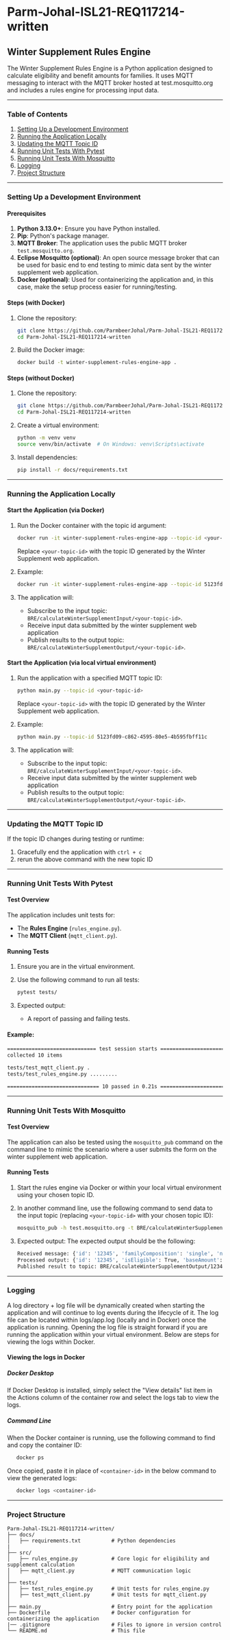 # Parm-Johal-ISL21-REQ117214-written

## Winter Supplement Rules Engine

The Winter Supplement Rules Engine is a Python application designed to calculate eligibility and benefit amounts for families. It uses MQTT messaging to interact with the MQTT broker hosted at test.mosquitto.org and includes a rules engine for processing input data.

---

### Table of Contents
1. [Setting Up a Development Environment](#setting-up-a-development-environment)
2. [Running the Application Locally](#running-the-application-locally)
3. [Updating the MQTT Topic ID](#updating-the-mqtt-topic-id)
4. [Running Unit Tests With Pytest](#running-unit-tests-with-pytest)
5. [Running Unit Tests With Mosquitto](#running-unit-tests-with-mosquitto)
6. [Logging](#logging)
7. [Project Structure](#project-structure)

---

### Setting Up a Development Environment

#### Prerequisites
1. **Python 3.13.0+**: Ensure you have Python installed.
2. **Pip**: Python's package manager.
3. **MQTT Broker**: The application uses the public MQTT broker `test.mosquitto.org`.
4. **Eclipse Mosquitto (optional)**: An open source message broker that can be used for basic end to end testing to mimic data sent by the winter supplement web application.
5. **Docker (optional)**: Used for containerizing the application and, in this case, make the setup process easier for running/testing.

#### Steps (with Docker)
1. Clone the repository:
   ```bash
   git clone https://github.com/ParmbeerJohal/Parm-Johal-ISL21-REQ117214-written.git
   cd Parm-Johal-ISL21-REQ117214-written
   ```

2. Build the Docker image:
   ```bash
   docker build -t winter-supplement-rules-engine-app .
   ```

#### Steps (without Docker)
1. Clone the repository:
   ```bash
   git clone https://github.com/ParmbeerJohal/Parm-Johal-ISL21-REQ117214-written.git
   cd Parm-Johal-ISL21-REQ117214-written
   ```

2. Create a virtual environment:
   ```bash
   python -m venv venv
   source venv/bin/activate  # On Windows: venv\Scripts\activate
   ```

3. Install dependencies:
   ```bash
   pip install -r docs/requirements.txt
   ```

---

### Running the Application Locally

#### Start the Application (via Docker)
1. Run the Docker container with the topic id argument:
   ```bash
   docker run -it winter-supplement-rules-engine-app --topic-id <your-topic-id>
   ```
   Replace `<your-topic-id>` with the topic ID generated by the Winter Supplement web application.

2. Example:
   ```bash
   docker run -it winter-supplement-rules-engine-app --topic-id 5123fd09-c862-4595-80e5-4b595fbff11c
   ```

3. The application will:
   - Subscribe to the input topic: `BRE/calculateWinterSupplementInput/<your-topic-id>`.
   - Receive input data submitted by the winter supplement web application
   - Publish results to the output topic: `BRE/calculateWinterSupplementOutput/<your-topic-id>`.

#### Start the Application (via local virtual environment)
1. Run the application with a specified MQTT topic ID:
   ```bash
   python main.py --topic-id <your-topic-id>
   ```
   Replace `<your-topic-id>` with the topic ID generated by the Winter Supplement web application.

2. Example:
   ```bash
   python main.py --topic-id 5123fd09-c862-4595-80e5-4b595fbff11c
   ```

3. The application will:
   - Subscribe to the input topic: `BRE/calculateWinterSupplementInput/<your-topic-id>`.
   - Receive input data submitted by the winter supplement web application
   - Publish results to the output topic: `BRE/calculateWinterSupplementOutput/<your-topic-id>`.

---

### Updating the MQTT Topic ID

If the topic ID changes during testing or runtime:
1. Gracefully end the application with `ctrl + c`
2. rerun the above command with the new topic ID

---

### Running Unit Tests With Pytest

#### Test Overview
The application includes unit tests for:
- The **Rules Engine** (`rules_engine.py`).
- The **MQTT Client** (`mqtt_client.py`).

#### Running Tests
1. Ensure you are in the virtual environment.
2. Use the following command to run all tests:
   ```bash
   pytest tests/
   ```

3. Expected output:
   - A report of passing and failing tests.

#### Example:
```bash
============================= test session starts ==============================
collected 10 items                                                              

tests/test_mqtt_client.py .                                            [ 10%]
tests/test_rules_engine.py .........                                   [100%]

============================== 10 passed in 0.21s ===============================
```

---

### Running Unit Tests With Mosquitto
#### Test Overview
The application can also be tested using the `mosquitto_pub` command on the command line to mimic the scenario where a user submits the form on the  winter supplement web application.

#### Running Tests
1. Start the rules engine via Docker or within your local virtual environment using your chosen topic ID.
2. In another command line, use the following command to send data to the input topic (replacing `<your-topic-id>` with your chosen topic ID):
   ```bash
   mosquitto_pub -h test.mosquitto.org -t BRE/calculateWinterSupplementInput/<your-topic-id> -m '{"id": "12345", "familyComposition": "single", "numberOfChildren": 0, "familyUnitInPayForDecember": true}'
   ```

3. Expected output:
   The expected output should be the following:
      ```bash
      Received message: {'id': '12345', 'familyComposition': 'single', 'numberOfChildren': 0, 'familyUnitInPayForDecember': True}
      Processed output: {'id': '12345', 'isEligible': True, 'baseAmount': 60.0, 'childrenAmount': 0.0, 'supplementAmount': 60.0}
      Published result to topic: BRE/calculateWinterSupplementOutput/12345
      ```

---

### Logging
A log directory + log file will be dynamically created when starting the application and will continue to log events during the lifecycle of it. The log file can be located within logs/app.log (locally and in Docker) once the application is running. Opening the log file is straight forward if you are running the application within your virtual environment. Below are steps for viewing the logs within Docker.

#### Viewing the logs in Docker
##### Docker Desktop
If Docker Desktop is installed, simply select the "View details" list item in the Actions column of the container row and select the logs tab to view the logs.
##### Command Line
When the Docker container is running, use the following command to find and copy the container ID:
   ```bash
      docker ps
   ```
Once copied, paste it in place of `<container-id>` in the below command to view the generated logs:
   ```bash
      docker logs <container-id>
   ```

---

### Project Structure

```plaintext
Parm-Johal-ISL21-REQ117214-written/
├── docs/
│   ├── requirements.txt          # Python dependencies
|
├── src/
│   ├── rules_engine.py           # Core logic for eligibility and supplement calculation
│   ├── mqtt_client.py            # MQTT communication logic
│
├── tests/
│   ├── test_rules_engine.py      # Unit tests for rules_engine.py
│   ├── test_mqtt_client.py       # Unit tests for mqtt_client.py
│
├── main.py                       # Entry point for the application
├── Dockerfile                    # Docker configuration for containerizing the application
|── .gitignore                    # Files to ignore in version control
└── README.md                     # This file
```